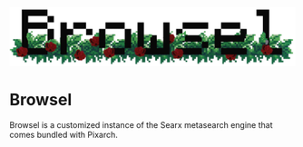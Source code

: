 ![Logo](/media/browsel-logo.png)

# Browsel
Browsel is a customized instance of the Searx metasearch engine that comes bundled with Pixarch.
